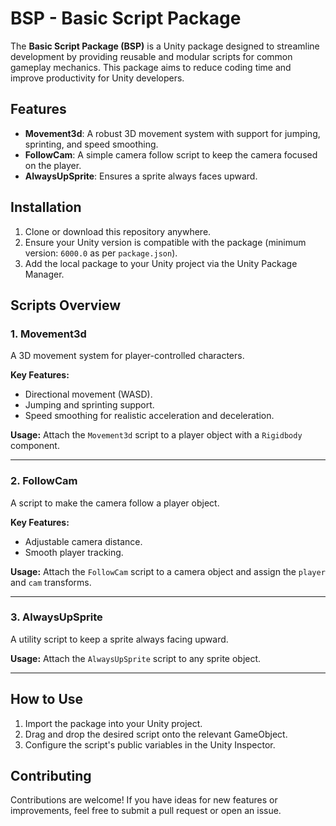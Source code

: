 # BSP - Basic Script Package

The **Basic Script Package (BSP)** is a Unity package designed to streamline development by providing reusable and modular scripts for common gameplay mechanics. This package aims to reduce coding time and improve productivity for Unity developers.

## Features

- **Movement3d**: A robust 3D movement system with support for jumping, sprinting, and speed smoothing.
- **FollowCam**: A simple camera follow script to keep the camera focused on the player.
- **AlwaysUpSprite**: Ensures a sprite always faces upward.

## Installation

1. Clone or download this repository anywhere.
2. Ensure your Unity version is compatible with the package (minimum version: `6000.0` as per `package.json`).
3. Add the local package to your Unity project via the Unity Package Manager.

## Scripts Overview



### 1. Movement3d
A 3D movement system for player-controlled characters.

**Key Features:**
- Directional movement (WASD).
- Jumping and sprinting support.
- Speed smoothing for realistic acceleration and deceleration.

**Usage:**
Attach the `Movement3d` script to a player object with a `Rigidbody` component.

---

### 2. FollowCam
A script to make the camera follow a player object.

**Key Features:**
- Adjustable camera distance.
- Smooth player tracking.

**Usage:**
Attach the `FollowCam` script to a camera object and assign the `player` and `cam` transforms.

---

### 3. AlwaysUpSprite
A utility script to keep a sprite always facing upward.

**Usage:**
Attach the `AlwaysUpSprite` script to any sprite object.

---

## How to Use

1. Import the package into your Unity project.
2. Drag and drop the desired script onto the relevant GameObject.
3. Configure the script's public variables in the Unity Inspector.

## Contributing

Contributions are welcome! If you have ideas for new features or improvements, feel free to submit a pull request or open an issue.